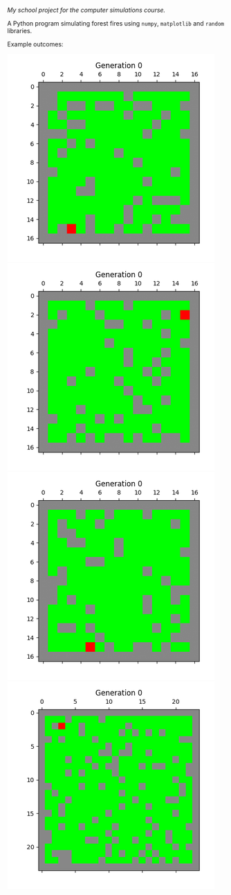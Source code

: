 *My school project for the computer simulations course.*

A Python program simulating forest fires using `numpy`, `matplotlib` and `random` libraries.

Example outcomes:

![Outcome 1](images/img1.gif "Outcome 1") ![Outcome 2](images/img2.gif "Outcome 2") ![Outcome 3](images/img3.gif "Outcome 3") ![Outcome 4](images/img4.gif "Outcome 4")
